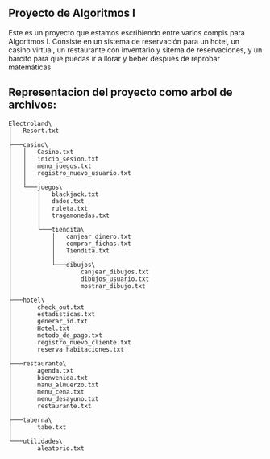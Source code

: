 ## Proyecto de Algoritmos I

Este es un proyecto que estamos escribiendo entre varios compis para Algoritmos I. Consiste en un sistema de reservación para un hotel, un casino virtual, un restaurante con inventario y sitema de reservaciones, y un barcito para que puedas ir a llorar y beber después de reprobar matemáticas

## Representacion del proyecto como arbol de archivos:

```
Electroland\
│   Resort.txt
│
├───casino\
│   │   Casino.txt
│   │   inicio_sesion.txt
│   │   menu_juegos.txt
│   │   registro_nuevo_usuario.txt
│   │
│   └───juegos\
│       │   blackjack.txt
│       │   dados.txt
│       │   ruleta.txt
│       │   tragamonedas.txt
│       │
│       └───tiendita\
│           │   canjear_dinero.txt
│           │   comprar_fichas.txt
│           │   Tiendita.txt
│           │
│           └───dibujos\
│                   canjear_dibujos.txt
│                   dibujos_usuario.txt
│                   mostrar_dibujo.txt
│
├───hotel\
│       check_out.txt
│       estadisticas.txt
│       generar_id.txt
│       Hotel.txt
│       metodo_de_pago.txt
│       registro_nuevo_cliente.txt
│       reserva_habitaciones.txt
│
├───restaurante\
│       agenda.txt
│       bienvenida.txt
│       manu_almuerzo.txt
│       menu_cena.txt
│       menu_desayuno.txt
│       restaurante.txt
│
├───taberna\
│       tabe.txt
│
└───utilidades\
        aleatorio.txt
```
